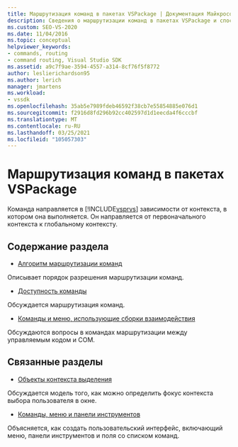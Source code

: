 ```yaml
---
title: Маршрутизация команд в пакетах VSPackage | Документация Майкрософт
description: Сведения о маршрутизации команд в пакетах VSPackage и способах маршрутизации команд в зависимости от контекста, в котором они выполняются в Visual Studio.
ms.custom: SEO-VS-2020
ms.date: 11/04/2016
ms.topic: conceptual
helpviewer_keywords:
- commands, routing
- command routing, Visual Studio SDK
ms.assetid: a9c7f9ae-3594-4557-a314-8cf76f5f8772
author: leslierichardson95
ms.author: lerich
manager: jmartens
ms.workload:
- vssdk
ms.openlocfilehash: 35ab5e7989fdeb46592f38cb7e55854885e076d1
ms.sourcegitcommit: f2916d8fd296b92cc402597d1d1eecda4f6cccbf
ms.translationtype: MT
ms.contentlocale: ru-RU
ms.lasthandoff: 03/25/2021
ms.locfileid: "105057303"
---
```

# <a name="command-routing-in-vspackages"></a>Маршрутизация команд в пакетах VSPackage
Команда направляется в [!INCLUDE[vsprvs](../../code-quality/includes/vsprvs_md.md)] зависимости от контекста, в котором она выполняется. Он направляется от первоначального контекста к глобальному контексту.

## <a name="in-this-section"></a>Содержание раздела
- [Алгоритм маршрутизации команд](../../extensibility/internals/command-routing-algorithm.md)

 Описывает порядок разрешения маршрутизации команд.

- [Доступность команды](../../extensibility/internals/command-availability.md)

 Обсуждается маршрутизация команд.

- [Команды и меню, использующие сборки взаимодействия](../../extensibility/internals/commands-and-menus-that-use-interop-assemblies.md)

 Обсуждаются вопросы в командах маршрутизации между управляемым кодом и COM.

## <a name="related-sections"></a>Связанные разделы
- [Объекты контекста выделения](../../extensibility/internals/selection-context-objects.md)

 Обсуждается модель того, как можно определить фокус контекста выбора пользователя в окне.

- [Команды, меню и панели инструментов](../../extensibility/internals/commands-menus-and-toolbars.md)

 Объясняется, как создать пользовательский интерфейс, включающий меню, панели инструментов и поля со списком команд.

